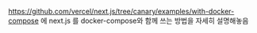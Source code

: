 https://github.com/vercel/next.js/tree/canary/examples/with-docker-compose
에 next.js 를 docker-compose와 함께 쓰는 방법을 자세히 설명해놓음